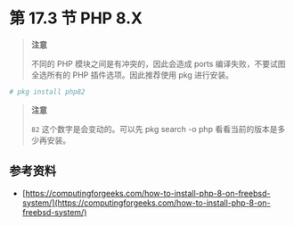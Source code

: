 # 第 17.3 节 PHP 8.X

> **注意**
>
> 不同的 PHP 模块之间是有冲突的，因此会造成 ports 编译失败，不要试图全选所有的 PHP 插件选项。因此推荐使用 pkg 进行安装。

```sh
# pkg install php82
```

> **注意**
>
> `82` 这个数字是会变动的。可以先 pkg search -o php 看看当前的版本是多少再安装。

## 参考资料

* [https://computingforgeeks.com/how-to-install-php-8-on-freebsd-system/](https://computingforgeeks.com/how-to-install-php-8-on-freebsd-system/)

